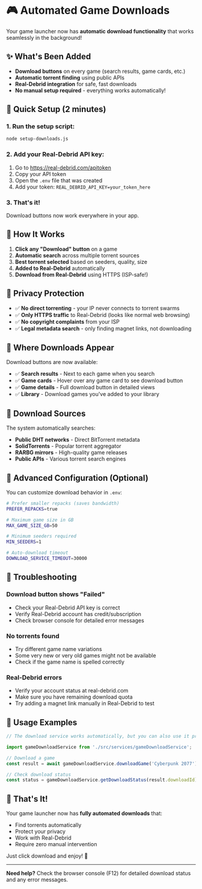 # 🎮 Automated Game Downloads

Your game launcher now has **automatic download functionality** that works seamlessly in the background!

## ✨ What's Been Added

- **Download buttons** on every game (search results, game cards, etc.)
- **Automatic torrent finding** using public APIs
- **Real-Debrid integration** for safe, fast downloads
- **No manual setup required** - everything works automatically!

## 🚀 Quick Setup (2 minutes)

### 1. Run the setup script:
```bash
node setup-downloads.js
```

### 2. Add your Real-Debrid API key:
1. Go to https://real-debrid.com/apitoken
2. Copy your API token
3. Open the `.env` file that was created
4. Add your token: `REAL_DEBRID_API_KEY=your_token_here`

### 3. That's it! 
Download buttons now work everywhere in your app.

## 🎯 How It Works

1. **Click any "Download" button** on a game
2. **Automatic search** across multiple torrent sources
3. **Best torrent selected** based on seeders, quality, size
4. **Added to Real-Debrid** automatically
5. **Download from Real-Debrid** using HTTPS (ISP-safe!)

## 🔐 Privacy Protection

- ✅ **No direct torrenting** - your IP never connects to torrent swarms
- ✅ **Only HTTPS traffic** to Real-Debrid (looks like normal web browsing)
- ✅ **No copyright complaints** from your ISP
- ✅ **Legal metadata search** - only finding magnet links, not downloading

## 📱 Where Downloads Appear

Download buttons are now available:
- ✅ **Search results** - Next to each game when you search
- ✅ **Game cards** - Hover over any game card to see download button
- ✅ **Game details** - Full download button in detailed views
- ✅ **Library** - Download games you've added to your library

## 🎯 Download Sources

The system automatically searches:
- **Public DHT networks** - Direct BitTorrent metadata
- **SolidTorrents** - Popular torrent aggregator
- **RARBG mirrors** - High-quality game releases
- **Public APIs** - Various torrent search engines

## 🔧 Advanced Configuration (Optional)

You can customize download behavior in `.env`:

```bash
# Prefer smaller repacks (saves bandwidth)
PREFER_REPACKS=true

# Maximum game size in GB
MAX_GAME_SIZE_GB=50

# Minimum seeders required
MIN_SEEDERS=1

# Auto-download timeout
DOWNLOAD_SERVICE_TIMEOUT=30000
```

## 🐛 Troubleshooting

### Download button shows "Failed"
- Check your Real-Debrid API key is correct
- Verify Real-Debrid account has credit/subscription
- Check browser console for detailed error messages

### No torrents found
- Try different game name variations
- Some very new or very old games might not be available
- Check if the game name is spelled correctly

### Real-Debrid errors
- Verify your account status at real-debrid.com
- Make sure you have remaining download quota
- Try adding a magnet link manually in Real-Debrid to test

## 📖 Usage Examples

```javascript
// The download service works automatically, but you can also use it programmatically:

import gameDownloadService from './src/services/gameDownloadService';

// Download a game
const result = await gameDownloadService.downloadGame('Cyberpunk 2077');

// Check download status
const status = gameDownloadService.getDownloadStatus(result.downloadId);
```

## 🎉 That's It!

Your game launcher now has **fully automated downloads** that:
- Find torrents automatically
- Protect your privacy
- Work with Real-Debrid
- Require zero manual intervention

Just click download and enjoy! 🚀

---

**Need help?** Check the browser console (F12) for detailed download status and any error messages. 